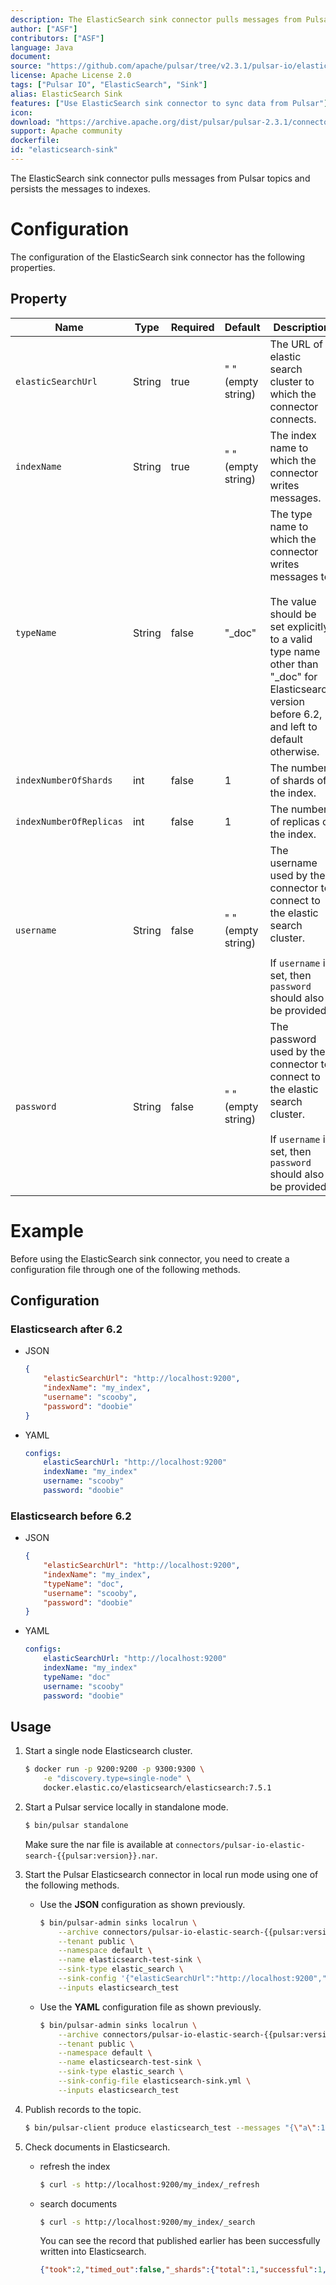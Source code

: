 ```yaml
---
description: The ElasticSearch sink connector pulls messages from Pulsar topics and persists the messages to indexes
author: ["ASF"]
contributors: ["ASF"]
language: Java
document: 
source: "https://github.com/apache/pulsar/tree/v2.3.1/pulsar-io/elastic-search/src/main/java/org/apache/pulsar/io/elasticsearch"
license: Apache License 2.0
tags: ["Pulsar IO", "ElasticSearch", "Sink"]
alias: ElasticSearch Sink
features: ["Use ElasticSearch sink connector to sync data from Pulsar"]
icon: 
download: "https://archive.apache.org/dist/pulsar/pulsar-2.3.1/connectors/pulsar-io-elastic-search-2.3.1.nar"
support: Apache community
dockerfile: 
id: "elasticsearch-sink"
---
```


The ElasticSearch sink connector pulls messages from Pulsar topics and persists the messages to indexes.

# Configuration

The configuration of the ElasticSearch sink connector has the following properties.

## Property

| Name | Type|Required | Default | Description 
|------|----------|----------|---------|-------------|
| `elasticSearchUrl` | String| true |" " (empty string)| The URL of elastic search cluster to which the connector connects. |
| `indexName` | String| true |" " (empty string)| The index name to which the connector writes messages. |
| `typeName` | String | false | "_doc" | The type name to which the connector writes messages to. <br><br> The value should be set explicitly to a valid type name other than "_doc" for Elasticsearch version before 6.2, and left to default otherwise. |
| `indexNumberOfShards` | int| false |1| The number of shards of the index. |
| `indexNumberOfReplicas` | int| false |1 | The number of replicas of the index. |
| `username` | String| false |" " (empty string)| The username used by the connector to connect to the elastic search cluster. <br><br>If `username` is set, then `password` should also be provided. |
| `password` | String| false | " " (empty string)|The password used by the connector to connect to the elastic search cluster. <br><br>If `username` is set, then `password` should also be provided.  |

# Example

Before using the ElasticSearch sink connector, you need to create a configuration file through one of the following methods.

## Configuration

### Elasticsearch after 6.2

* JSON 

    ```json
    {
        "elasticSearchUrl": "http://localhost:9200",
        "indexName": "my_index",
        "username": "scooby",
        "password": "doobie"
    }
    ```

* YAML

    ```yaml
    configs:
        elasticSearchUrl: "http://localhost:9200"
        indexName: "my_index"
        username: "scooby"
        password: "doobie"
    ```

### Elasticsearch before 6.2

* JSON 

    ```json
    {
        "elasticSearchUrl": "http://localhost:9200",
        "indexName": "my_index",
        "typeName": "doc",
        "username": "scooby",
        "password": "doobie"
    }
    ```

* YAML

    ```yaml
    configs:
        elasticSearchUrl: "http://localhost:9200"
        indexName: "my_index"
        typeName: "doc"
        username: "scooby"
        password: "doobie"
    ```

## Usage

1. Start a single node Elasticsearch cluster.

    ```bash
    $ docker run -p 9200:9200 -p 9300:9300 \
        -e "discovery.type=single-node" \
        docker.elastic.co/elasticsearch/elasticsearch:7.5.1
    ```

2. Start a Pulsar service locally in standalone mode.
   
    ```bash
    $ bin/pulsar standalone
    ```

    Make sure the nar file is available at `connectors/pulsar-io-elastic-search-{{pulsar:version}}.nar`.

3. Start the Pulsar Elasticsearch connector in local run mode using one of the following methods.
   
    * Use the **JSON** configuration as shown previously. 
  
        ```bash
        $ bin/pulsar-admin sinks localrun \
            --archive connectors/pulsar-io-elastic-search-{{pulsar:version}}.nar \
            --tenant public \
            --namespace default \
            --name elasticsearch-test-sink \
            --sink-type elastic_search \
            --sink-config '{"elasticSearchUrl":"http://localhost:9200","indexName": "my_index","username": "scooby","password": "doobie"}' \
            --inputs elasticsearch_test
        ```

    * Use the **YAML** configuration file as shown previously.
    
        ```bash
        $ bin/pulsar-admin sinks localrun \
            --archive connectors/pulsar-io-elastic-search-{{pulsar:version}}.nar \
            --tenant public \
            --namespace default \
            --name elasticsearch-test-sink \
            --sink-type elastic_search \
            --sink-config-file elasticsearch-sink.yml \
            --inputs elasticsearch_test
        ```

4. Publish records to the topic.

    ```bash
    $ bin/pulsar-client produce elasticsearch_test --messages "{\"a\":1}"
    ```

5. Check documents in Elasticsearch.
    
    * refresh the index
        ```bash
        $ curl -s http://localhost:9200/my_index/_refresh
        ``` 
    * search documents
  
        ```bash
        $ curl -s http://localhost:9200/my_index/_search
        ```

        You can see the record that published earlier has been successfully written into Elasticsearch.

        ```json
        {"took":2,"timed_out":false,"_shards":{"total":1,"successful":1,"skipped":0,"failed":0},"hits":{"total":{"value":1,"relation":"eq"},"max_score":1.0,"hits":[{"_index":"my_index","_type":"_doc","_id":"FSxemm8BLjG_iC0EeTYJ","_score":1.0,"_source":{"a":1}}]}}
        ```
